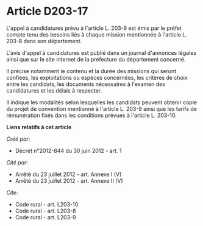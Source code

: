 # Article D203-17

L'appel à candidatures prévu à l'article L. 203-9 est émis par le préfet compte tenu des besoins liés à chaque mission
mentionnée à l'article L. 203-8 dans son département. 

L'avis d'appel à candidatures est publié dans un journal d'annonces légales ainsi que sur le site internet de la préfecture
du département concerné. 

Il précise notamment le contenu et la durée des missions qui seront confiées, les exploitations ou espèces concernées, les
critères de choix entre les candidats, les documents nécessaires à l'examen des candidatures et les délais à respecter. 

Il indique les modalités selon lesquelles les candidats peuvent obtenir copie du projet de convention mentionné à l'article
L. 203-9 ainsi que les tarifs de rémunération fixés dans les conditions prévues à l'article L. 203-10.

**Liens relatifs à cet article**

_Créé par_:

  - Décret n°2012-844 du 30 juin 2012 - art. 1

_Cité par_:

  - Arrêté du 23 juillet 2012 - art. Annexe I (V)
  - Arrêté du 23 juillet 2012 - art. Annexe II (V)

_Cite_:

  - Code rural - art. L203-10
  - Code rural - art. L203-8
  - Code rural - art. L203-9
